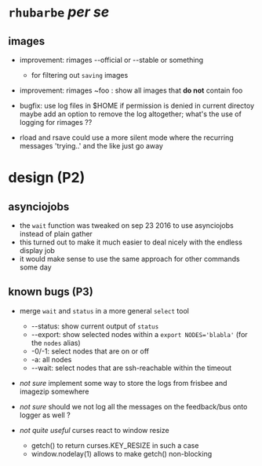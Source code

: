 # `rhubarbe` *per se*

## images

* improvement: rimages --official or --stable or something
  * for filtering out `saving` images

* improvement: rimages ~foo : show all images that **do not** contain foo

* bugfix:
  use log files in $HOME if permission is denied in current directoy
  maybe add an option to remove the log altogether; what's the use of logging for rimages ??

* rload and rsave could use a more silent mode where the recurring messages 'trying..' and the like just go away

# design (P2)

## asynciojobs

* the `wait` function was tweaked on sep 23 2016 to use asynciojobs instead of plain gather
* this turned out to make it much easier to deal nicely with the endless display job
* it would make sense to use the same approach for other commands some day

## known bugs (P3)

* merge `wait` and `status` in a more general `select` tool
  * --status: show current output of `status`
  * --export: show selected nodes within a `export NODES='blabla'` (for the `nodes` alias)
  * -0/-1: select nodes that are on or off
  * -a: all nodes
  * --wait: select nodes that are ssh-reachable within the timeout

* *not sure* implement some way to store the logs from frisbee and imagezip somewhere
* *not sure* should we not log all the messages on the feedback/bus onto logger as well ?
* *not quite useful* curses react to window resize
  * getch() to return curses.KEY_RESIZE in such a case
  * window.nodelay(1) allows to make getch() non-blocking

